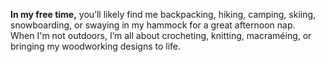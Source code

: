 <!-- A B2B sales professional with a high school foundation in art and a background in statistics and data analytics from my undergraduate and graduate studies. -->

**In my free time,** you’ll likely find me backpacking, hiking, camping, skiing, snowboarding, or swaying in my hammock for a great afternoon nap.  
When I'm not outdoors, I’m all about crocheting, knitting, macraméing, or bringing my woodworking designs to life.
